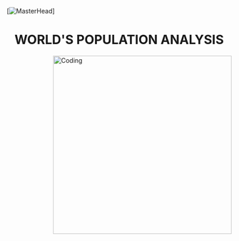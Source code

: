 [![MasterHead](https://cdn5.vectorstock.com/i/1000x1000/26/89/poster-or-banner-for-world-population-day-vector-21242689.jpg)]
<h1 align="center">WORLD'S POPULATION ANALYSIS</h1>
<img align="right" alt="Coding" width="400" src="https://img.freepik.com/free-vector/flat-world-population-day-illustration_23-2148962914.jpg?w=2000">
